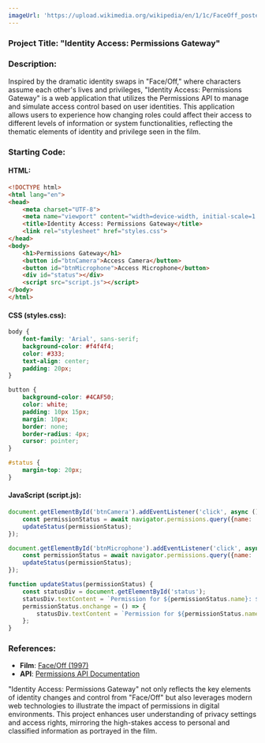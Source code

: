 ```yaml
---
imageUrl: 'https://upload.wikimedia.org/wikipedia/en/1/1c/FaceOff_poster.jpg'
---
```

### Project Title: **"Identity Access: Permissions Gateway"**

### Description:
Inspired by the dramatic identity swaps in "Face/Off," where characters assume each other's lives and privileges, "Identity Access: Permissions Gateway" is a web application that utilizes the Permissions API to manage and simulate access control based on user identities. This application allows users to experience how changing roles could affect their access to different levels of information or system functionalities, reflecting the thematic elements of identity and privilege seen in the film.

### Starting Code:

#### HTML:
```html
<!DOCTYPE html>
<html lang="en">
<head>
    <meta charset="UTF-8">
    <meta name="viewport" content="width=device-width, initial-scale=1.0">
    <title>Identity Access: Permissions Gateway</title>
    <link rel="stylesheet" href="styles.css">
</head>
<body>
    <h1>Permissions Gateway</h1>
    <button id="btnCamera">Access Camera</button>
    <button id="btnMicrophone">Access Microphone</button>
    <div id="status"></div>
    <script src="script.js"></script>
</body>
</html>
```

#### CSS (styles.css):
```css
body {
    font-family: 'Arial', sans-serif;
    background-color: #f4f4f4;
    color: #333;
    text-align: center;
    padding: 20px;
}

button {
    background-color: #4CAF50;
    color: white;
    padding: 10px 15px;
    margin: 10px;
    border: none;
    border-radius: 4px;
    cursor: pointer;
}

#status {
    margin-top: 20px;
}
```

#### JavaScript (script.js):
```javascript
document.getElementById('btnCamera').addEventListener('click', async () => {
    const permissionStatus = await navigator.permissions.query({name: 'camera'});
    updateStatus(permissionStatus);
});

document.getElementById('btnMicrophone').addEventListener('click', async () => {
    const permissionStatus = await navigator.permissions.query({name: 'microphone'});
    updateStatus(permissionStatus);
});

function updateStatus(permissionStatus) {
    const statusDiv = document.getElementById('status');
    statusDiv.textContent = `Permission for ${permissionStatus.name}: ${permissionStatus.state}`;
    permissionStatus.onchange = () => {
        statusDiv.textContent = `Permission for ${permissionStatus.name} changed to: ${permissionStatus.state}`;
    };
}
```

### References:
- **Film**: [Face/Off (1997)](https://en.wikipedia.org/wiki/Face/Off)
- **API**: [Permissions API Documentation](https://developer.mozilla.org/en-US/docs/Web/API/Permissions_API)

"Identity Access: Permissions Gateway" not only reflects the key elements of identity changes and control from "Face/Off" but also leverages modern web technologies to illustrate the impact of permissions in digital environments. This project enhances user understanding of privacy settings and access rights, mirroring the high-stakes access to personal and classified information as portrayed in the film.

